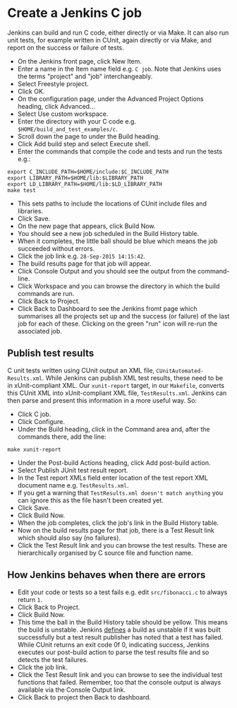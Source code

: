 Create a Jenkins C job
======================

Jenkins can build and run C code, either directly or via Make. It can also run unit tests, for example written in CUnit, again directly or via Make, and report on the success or failure of tests.

* On the Jenkins front page, click New Item.
* Enter a name in the Item name field e.g. `C job`. Note that Jenkins uses the terms "project" and "job" interchangeably.
* Select Freestyle project.
* Click OK.
* On the configuration page, under the Advanced Project Options heading, click Advanced...
* Select Use custom workspace.
* Enter the directory with your C code e.g. `$HOME/build_and_test_examples/c`.
* Scroll down the page to under the Build heading.
* Click Add build step and select Execute shell.
* Enter the commands that compile the code and tests and run the tests e.g.:

```
export C_INCLUDE_PATH=$HOME/include:$C_INCLUDE_PATH
export LIBRARY_PATH=$HOME/lib:$LIBRARY_PATH
export LD_LIBRARY_PATH=$HOME/lib:$LD_LIBRARY_PATH
make test
```

* This sets paths to include the locations of CUnit include files and libraries.
* Click Save.
* On the new page that appears, click Build Now.
* You should see a new job scheduled in the Build History table.
* When it completes, the little ball should be blue which means the job succeeded without errors.
* Click the job link e.g. `28-Sep-2015 14:15:42`.
* The build results page for that job will appear.
* Click Console Output and you should see the output from the command-line.
* Click Workspace and you can browse the directory in which the build commands are run.
* Click Back to Project.
* Click Back to Dashboard to see the Jenkins fromt page which summarises all the projects set up and the success (or failure) of the last job for each of these. Clicking on the green "run" icon will re-run the associated job.

Publish test results
--------------------

C unit tests written using CUnit output an XML file, `CUnitAutomated-Results.xml`. While Jenkins can publish XML test results, these need to be in xUnit-compliant XML. Our `xunit-report` target, in our `Makefile`, converts this CUnit XML into xUnit-compliant XML file, `TestResults.xml`. Jenkins can then parse and present this information in a more useful way. So:

* Click C job.
* Click Configure.
* Under the Build heading, click in the Command area and, after the commands there, add the line:

```
make xunit-report
```

* Under the Post-build Actions heading, click Add post-build action.
* Select Publish JUnit test result report.
* In the Test report XMLs field enter location of the test report XML document name e.g. `TestResults.xml`.
* If you get a warning that `TestResults.xml doesn't match anything` you can ignore this as the file hasn't been created yet.
* Click Save.
* Click Build Now.
* When the job completes, click the job's link in the Build History table.
* Now on the build results page for that job, there is a Test Result link which should also say (no failures).
* Click the Test Result link and you can browse the test results. These are hierarchically organised by C source file and function name.

How Jenkins behaves when there are errors
-----------------------------------------

* Edit your code or tests so a test fails e.g. edit `src/fibonacci.c` to always return `1`.
* Click Back to Project.
* Click Build Now.
* This time the ball in the Build History table should be yellow. This means the build is unstable. Jenkins [defines](https://wiki.jenkins-ci.org/display/JENKINS/Terminology) a build as unstable if it was built successfully but a test result publisher has noted that a test has failed. While CUnit returns an exit code 0f 0, indicating success, Jenkins executes our post-build action to parse the test results file and so detects the test failures.
* Click the job link.
* Click the Test Result link and you can browse to see the individual test functions that failed. Remember, too that the console output is always available via the Console Output link.
* Click Back to project then Back to dashboard.
